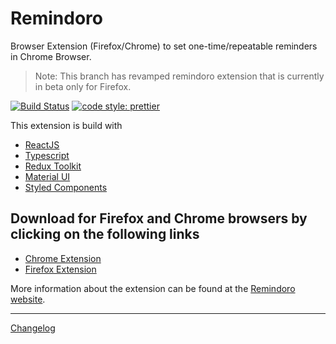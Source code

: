 # Remindoro

Browser Extension (Firefox/Chrome) to set one-time/repeatable reminders in Chrome Browser.

> Note: This branch has revamped remindoro extension that is currently in beta only for Firefox.

[![Build Status](https://travis-ci.org/palerdot/remindoro.svg?branch=master)](https://travis-ci.org/palerdot/remindoro)
[![code style: prettier](https://img.shields.io/badge/code_style-prettier-ff69b4.svg?style=flat-square)](https://github.com/prettier/prettier)

This extension is build with

* [ReactJS](https://facebook.github.io/react/)
* [Typescript](https://www.typescriptlang.org/)
* [Redux Toolkit](https://redux-toolkit.js.org/)
* [Material UI](https://mui.com/)
* [Styled Components](https://styled-components.com/)

## Download for Firefox and Chrome browsers by clicking on the following links

- [Chrome Extension](https://addons.mozilla.org/en-GB/firefox/addon/remindoro/)
- [Firefox Extension](https://chrome.google.com/webstore/detail/remindoro/njmniggbfobokemdjebnhmbldimkofkc/)


More information about the extension can be found at the [Remindoro website](https://palerdot.in/remindoro). 

**************

[Changelog](./CHANGELOG.md)

